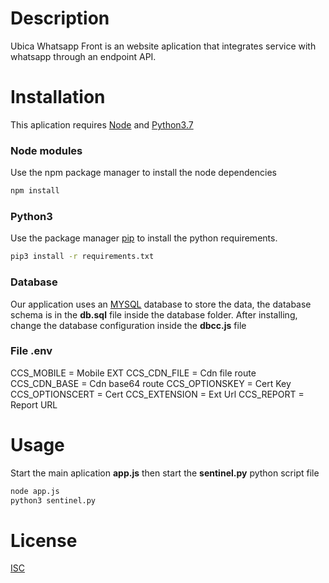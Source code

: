 # Description

Ubica Whatsapp Front is an website aplication that integrates service with whatsapp through an endpoint API. 

# Installation

This aplication requires [Node](https://nodejs.org/en/) and [Python3.7](https://www.python.org/downloads/) 

### Node modules

Use the npm package manager to install the node dependencies

```bash
npm install
```

### Python3

Use the package manager [pip](https://pip.pypa.io/en/stable/) to install the python requirements.

```bash
pip3 install -r requirements.txt
```

### Database

Our application uses an [MYSQL](https://www.mysql.com/downloads/) database to store the data, the database schema is in the **db.sql** file inside the database folder. After installing, change the database configuration inside the **dbcc.js** file

### File .env
CCS_MOBILE = Mobile EXT
CCS_CDN_FILE = Cdn file route
CCS_CDN_BASE = Cdn base64 route
CCS_OPTIONSKEY = Cert Key
CCS_OPTIONSCERT = Cert
CCS_EXTENSION = Ext Url
CCS_REPORT = Report URL

# Usage

Start the main aplication **app.js** then start the **sentinel.py** python script file

```bash
node app.js
python3 sentinel.py
```

# License

[ISC](https://opensource.org/licenses/ISC)


